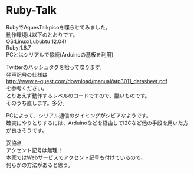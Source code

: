 Ruby-Talk
=========
RubyでAquesTalkpicoを喋らせてみました。  
動作環境は以下のとおりです。  
 OS:Linux(Lububtu 12.04)  
Ruby:1.8.7  
PCとはシリアルで接続(Arduinoの基板を利用)    

Twitterのハッシュタグを拾って喋ります。  
発声記号の仕様は  
http://www.a-quest.com/download/manual/atp3011_datasheet.pdf  
を参考ください。  
とりあえず動作するレベルのコードですので、酷いものです。  
そのうち直します。多分。  

PCによって、シリアル通信のタイミングがシビアなようです。  
確実にやりとりするには、Arduinoなどを経由してI2Cなど他の手段を用いた方が良さそうです。  


妥協点  
アクセント記号は無理！  
本家ではWebサービスでアクセント記号も付けているので、  
何らかの方法があると思う。  


